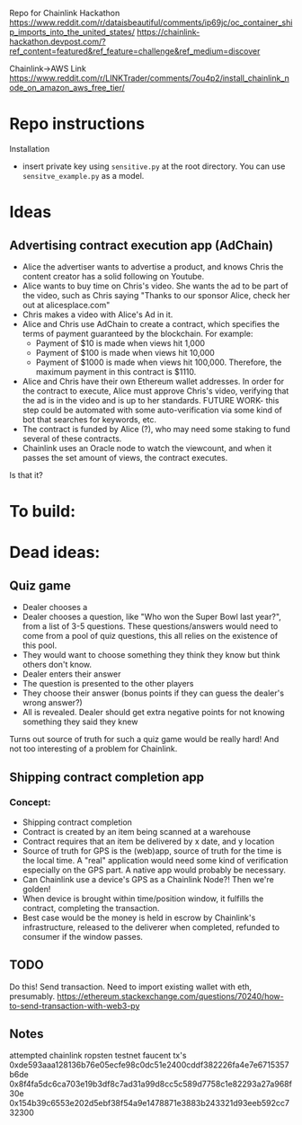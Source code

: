 
Repo for Chainlink Hackathon 
https://www.reddit.com/r/dataisbeautiful/comments/ip69jc/oc_container_ship_imports_into_the_united_states/
https://chainlink-hackathon.devpost.com/?ref_content=featured&ref_feature=challenge&ref_medium=discover

Chainlink->AWS Link
https://www.reddit.com/r/LINKTrader/comments/7ou4p2/install_chainlink_node_on_amazon_aws_free_tier/


# Repo instructions
Installation
- insert private key using `sensitive.py` at the root directory. You can use `sensitve_example.py` as a model.

# Ideas
## Advertising contract execution app (AdChain)
- Alice the advertiser wants to advertise a product, and knows Chris the content creator has a solid following on Youtube.
- Alice wants to buy time on Chris's video. She wants the ad to be part of the video, such as 
Chris saying "Thanks to our sponsor Alice, check her out at alicesplace.com"
- Chris makes a video with Alice's Ad in it.
- Alice and Chris use AdChain to create a contract, which specifies the terms of payment guaranteed by the blockchain. For example:
    - Payment of $10 is made when views hit 1,000
    - Payment of $100 is made when views hit 10,000
    - Payment of $1000 is made when views hit 100,000. Therefore, the maximum payment in this contract is $1110.
- Alice and Chris have their own Ethereum wallet addresses. In order for the contract to execute, Alice must approve 
Chris's video, verifying that the ad is in the video and is up to her standards. FUTURE WORK- this step could be automated
with some auto-verification via some kind of bot that searches for keywords, etc.
- The contract is funded by Alice (?), who may need some staking to fund several of these contracts.
- Chainlink uses an Oracle node to watch the viewcount, and when it passes the set amount of views, the contract executes.

Is that it?

# To build:







# Dead ideas:
## Quiz game
- Dealer chooses a
- Dealer chooses a question, like "Who won the Super Bowl last year?", from a list of 3-5 questions. These questions/answers would need to come from a pool of quiz questions, this all relies on the existence of this pool.
- They would want to choose something they think they know but think others don't know.
- Dealer enters their answer
- The question is presented to the other players
- They choose their answer (bonus points if they can guess the dealer's wrong answer?)
- All is revealed. Dealer should get extra negative points for not knowing something they said they knew

Turns out source of truth for such a quiz game would be really hard! And not too interesting of a problem for Chainlink.

## Shipping contract completion app
### Concept:
- Shipping contract completion
- Contract is created by an item being scanned at a warehouse
- Contract requires that an item be delivered by x date, and y location
- Source of truth for GPS is the (web)app, source of truth for the time is the local time. A "real" application would need some kind of verification especially on the GPS part. A native app would probably be necessary.
- Can Chainlink use a device's GPS as a Chainlink Node?! Then we're golden!
- When device is brought within time/position window, it fulfills the contract, completing the transaction.
- Best case would be the money is held in escrow by Chainlink's infrastructure, released to the deliverer when completed, refunded to consumer if the window passes.



## TODO
Do this! Send transaction. Need to import existing wallet with eth, presumably.
https://ethereum.stackexchange.com/questions/70240/how-to-send-transaction-with-web3-py

## Notes
attempted chainlink ropsten testnet faucent tx's
0xde593aaa128136b76e05ecfe98c0dc51e2400cddf382226fa4e7e6715357b6de
0x8f4fa5dc6ca703e19b3df8c7ad31a99d8cc5c589d7758c1e82293a27a968f30e
0x154b39c6553e202d5ebf38f54a9e1478871e3883b243321d93eeb592cc732300

